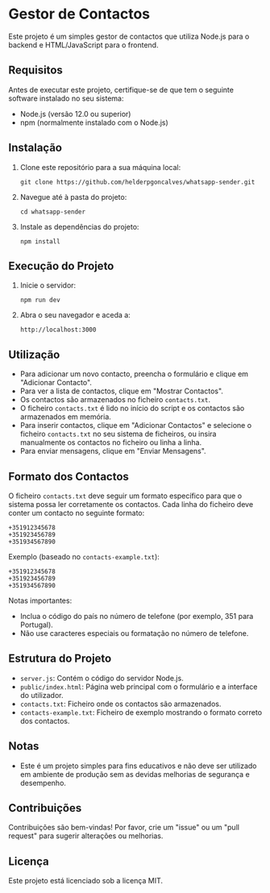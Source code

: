 # Gestor de Contactos

Este projeto é um simples gestor de contactos que utiliza Node.js para o backend e HTML/JavaScript para o frontend.

## Requisitos

Antes de executar este projeto, certifique-se de que tem o seguinte software instalado no seu sistema:

- Node.js (versão 12.0 ou superior)
- npm (normalmente instalado com o Node.js)

## Instalação

1. Clone este repositório para a sua máquina local:

   ```
   git clone https://github.com/helderpgoncalves/whatsapp-sender.git
   ```

2. Navegue até à pasta do projeto:

   ```
   cd whatsapp-sender
   ```

3. Instale as dependências do projeto:
   ```
   npm install
   ```

## Execução do Projeto

1. Inicie o servidor:

   ```
   npm run dev
   ```

2. Abra o seu navegador e aceda a:
   ```
   http://localhost:3000
   ```

## Utilização

- Para adicionar um novo contacto, preencha o formulário e clique em "Adicionar Contacto".
- Para ver a lista de contactos, clique em "Mostrar Contactos".
- Os contactos são armazenados no ficheiro `contacts.txt`.
- O ficheiro `contacts.txt` é lido no início do script e os contactos são armazenados em memória.
- Para inserir contactos, clique em "Adicionar Contactos" e selecione o ficheiro `contacts.txt` no seu sistema de ficheiros, ou insira manualmente os contactos no ficheiro ou linha a linha.
- Para enviar mensagens, clique em "Enviar Mensagens".

## Formato dos Contactos

O ficheiro `contacts.txt` deve seguir um formato específico para que o sistema possa ler corretamente os contactos. Cada linha do ficheiro deve conter um contacto no seguinte formato:

```
+351912345678
+351923456789
+351934567890
```

Exemplo (baseado no `contacts-example.txt`):

```
+351912345678
+351923456789
+351934567890
```

Notas importantes:
- Inclua o código do país no número de telefone (por exemplo, 351 para Portugal).
- Não use caracteres especiais ou formatação no número de telefone.

## Estrutura do Projeto

- `server.js`: Contém o código do servidor Node.js.
- `public/index.html`: Página web principal com o formulário e a interface do utilizador.
- `contacts.txt`: Ficheiro onde os contactos são armazenados.
- `contacts-example.txt`: Ficheiro de exemplo mostrando o formato correto dos contactos.

## Notas

- Este é um projeto simples para fins educativos e não deve ser utilizado em ambiente de produção sem as devidas melhorias de segurança e desempenho.

## Contribuições

Contribuições são bem-vindas! Por favor, crie um "issue" ou um "pull request" para sugerir alterações ou melhorias.

## Licença

Este projeto está licenciado sob a licença MIT.
